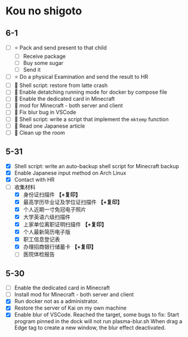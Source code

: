 
# Kou no shigoto

## 6-1

- [ ] ⭐ Pack and send present to that child
  - [ ] Receive package
  - [ ] Buy some sugar
  - [ ] Send it
- [ ] ⭐ Do a physical Examination and send the result to HR
- [ ] 🔡 Shell script: restore from latte crash
- [ ] 🔨 Enable detatching running mode for docker by compose file
- [ ] 🔨 Enable the dedicated card in Minecraft
- [ ] 🔨 mod for Minecraft - both server and client
- [ ] 🔨 Fix blur bug in VSCode
- [ ] 🔡 Shell script: write a script that implement the `mktemp` function
- [ ] 📔 Read one Japanese article
- [ ] 🚮 Clean up the room

## 5-31

- [x] Shell script: write an auto-backup shell script for Minecraft backup
- [x] Enable Japanese input method on Arch Linux
- [x] Contact with HR
- [ ] 收集材料
  - [x] 身份证扫描件 **【+复印】**
  - [x] 最高学历毕业证及学位证扫描件 **【+复印】**
  - [x] 个人近期一寸免冠电子照片
  - [x] 大学英语六级扫描件
  - [x] 上家单位离职证明扫描件 **【+复印】**
  - [x] 个人最新简历电子版
  - [x] 职工信息登记表
  - [x] 办理招商银行储蓄卡 **【+复印】**
  - [ ] 医院体检报告

## 5-30

- [ ] Enable the dedicated card in Minecraft
- [ ] Install mod for Minecraft - both server and client
- [x] Run docker not as a administrator.
- [x] Restore the server of Kai on my own machine
- [x] Enable blur of VSCode.
    Reached the target, some bugs to fix:
    Start program pinned in the dock will not run plasma-blur.sh
    When drag a Edge tag to create a new window, the blur effect deactivated.
